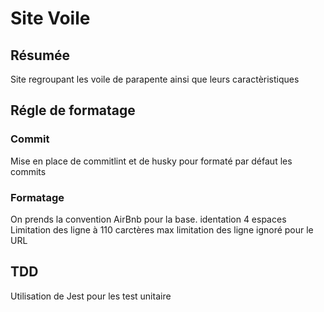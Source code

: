 # Site Voile

## Résumée

Site regroupant les voile de parapente ainsi que leurs caractèristiques

## Régle de formatage

### Commit

Mise en place de commitlint et de husky pour formaté par défaut les commits

### Formatage

On prends la convention AirBnb pour la base.
identation 4 espaces
Limitation des ligne à 110 carctères max
limitation des ligne ignoré pour le URL

## TDD

Utilisation de Jest pour les test unitaire
